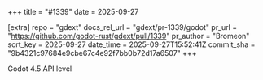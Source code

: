 +++
title = "#1339"
date = 2025-09-27

[extra]
repo = "gdext"
docs_rel_url = "gdext/pr-1339/godot"
pr_url = "https://github.com/godot-rust/gdext/pull/1339"
pr_author = "Bromeon"
sort_key = 2025-09-27
date_time = 2025-09-27T15:52:41Z
commit_sha = "9b4321c97684e9cbe67c4e92f7bb0b72d17a6507"
+++

Godot 4.5 API level
